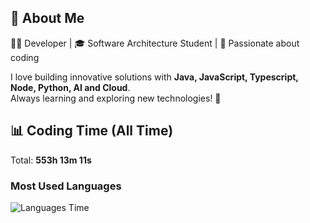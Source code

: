 ## 🚀 About Me  
👨‍💻 Developer | 🎓 Software Architecture Student | 💙 Passionate about coding  

I love building innovative solutions with **Java, JavaScript, Typescript, Node, Python, AI and Cloud**.  
Always learning and exploring new technologies! 🚀  

## 📊 Coding Time (All Time)
Total: **553h 13m 11s**

### Most Used Languages
![Languages Time](https://quickchart.io/chart?c=%7B%22type%22%3A%22doughnut%22%2C%22data%22%3A%7B%22labels%22%3A%5B%22JavaScript%20(33.8%25)%20(187h%2011m%2022s)%22%2C%22HTML%20(13.0%25)%20(71h%2039m%2034s)%22%2C%22CSS%20(11.1%25)%20(61h%2035m%2043s)%22%2C%22Python%20(8.8%25)%20(48h%2042m%2048s)%22%2C%22YAML%20(7.7%25)%20(42h%2024m%2028s)%22%2C%22Outros%20(25.6%25)%20(141h%2039m%2014s)%22%5D%2C%22datasets%22%3A%5B%7B%22data%22%3A%5B%2233.8%22%2C%2213.0%22%2C%2211.1%22%2C%228.8%22%2C%227.7%22%2C%2225.6%22%5D%2C%22backgroundColor%22%3A%5B%22%23FF6384%22%2C%22%2336A2EB%22%2C%22%23FFCE56%22%2C%22%234BC0C0%22%2C%22%239966FF%22%2C%22%23FF9F40%22%5D%2C%22label%22%3A%22Uso%20de%20Linguagens%20(%25)%22%7D%5D%7D%2C%22options%22%3A%7B%22plugins%22%3A%7B%22legend%22%3A%7B%22position%22%3A%22right%22%2C%22labels%22%3A%7B%22font%22%3A%7B%22size%22%3A14%7D%7D%7D%2C%22datalabels%22%3A%7B%22display%22%3Atrue%2C%22color%22%3A%22%23fff%22%2C%22font%22%3A%7B%22size%22%3A10%2C%22weight%22%3A%22bold%22%7D%2C%22align%22%3A%22center%22%2C%22padding%22%3A5%7D%7D%7D%7D)

